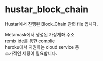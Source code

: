 # hustar_block_chain
Hustar에서 진행된 Block_Chain 관련 file 입니다.


Metamask에서 생성된 가상계좌 주소    
remix ide를 통한 complie   
heroku에서 지원하는 cloud service 등   
추가적인 세팅이 필요합니다.
